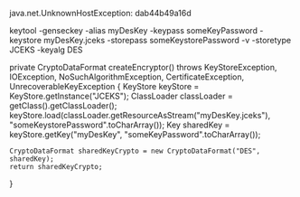 java.net.UnknownHostException: dab44b49a16d

keytool -genseckey -alias myDesKey -keypass someKeyPassword -keystore myDesKey.jceks -storepass someKeystorePassword -v -storetype JCEKS -keyalg DES


private CryptoDataFormat createEncryptor() throws KeyStoreException, IOException, NoSuchAlgorithmException,
		CertificateException, UnrecoverableKeyException {
	KeyStore keyStore = KeyStore.getInstance("JCEKS");
	ClassLoader classLoader = getClass().getClassLoader();
	keyStore.load(classLoader.getResourceAsStream("myDesKey.jceks"), "someKeystorePassword".toCharArray());
	Key sharedKey = keyStore.getKey("myDesKey", "someKeyPassword".toCharArray());

	CryptoDataFormat sharedKeyCrypto = new CryptoDataFormat("DES", sharedKey);
	return sharedKeyCrypto;
}
